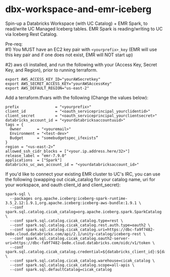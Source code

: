 # dbx-workspace-and-emr-iceberg
Spin-up a Databricks Workspace (with UC Catalog) + EMR Spark, to read/write UC Managed Iceberg tables. EMR Spark is reading/writing to UC via Iceberg Rest Catalog.

Pre-req:<br>
#1) You MUST have an EC2 key pair with `<yourprefix>_key` (EMR will use this key pair and if one does not exist, EMR will NOT start up)

#2)
aws cli installed, and run the following with your (Access Key, Secret Key, and Region), prior to running terraform.
```hcl
export AWS_ACCESS_KEY_ID="yourAWSecretkey"
export AWS_SECRET_ACCESS_KEY="yourAWSAccessKey"
export AWS_DEFAULT_REGION="us-east-2"
```

Add a terraform.tfvars with the following (Change the values below):
```hcl
prefix                = "<yourprefix>"
client_id             = "<oauth_serviceprincipal_yourclidentid>"
client_secret         = "<oauth_serviceprincipal_yourclientsecret>"
databricks_account_id = "<yourdatabricksaccountuuid>"
tags = {
  Owner       = "<youremail>"
  Environment = "<test-dev>"
  Budget      = "somebudgetspec_ifexists”
}
region = "<us-east-2>”
allowed_ssh_cidr_blocks = ["<your.ip.address.here/32>"]
release_label = "emr-7.9.0"
applications  = ["Spark"]
databricks_uc_aws_account_id = "<yourdatabricksaccount_id>"
```

If you'd like to connect your existing EMR cluster to UC's IRC, you can use the following (swapping out cicak_catalog for your catalog name, uri for your workspace, and oauth client_id and client_secret):
```hcl
spark-sql \
  --packages org.apache.iceberg:iceberg-spark-runtime-3.5_2.12:1.9.1,org.apache.iceberg:iceberg-aws-bundle:1.9.1 \
  --conf spark.sql.catalog.cicak_catalog=org.apache.iceberg.spark.SparkCatalog \
  --conf spark.sql.catalog.cicak_catalog.type=rest \
  --conf spark.sql.catalog.cicak_catalog.rest.auth.type=oauth2 \
  --conf spark.sql.catalog.cicak_catalog.uri=https://dbc-fa9f7482-be8e.cloud.databricks.com/api/2.1/unity-catalog/iceberg-rest \
  --conf spark.sql.catalog.cicak_catalog.oauth2-server-uri=https://dbc-fa9f7482-be8e.cloud.databricks.com/oidc/v1/token \
  --conf spark.sql.catalog.cicak_catalog.credential=${databricks_client_id}:${databricks_client_secret} \
  --conf spark.sql.catalog.cicak_catalog.warehouse=cicak_catalog \
  --conf spark.sql.catalog.cicak_catalog.scope=all-apis \
  --conf spark.sql.defaultCatalog=cicak_catalog
```
